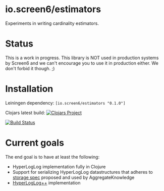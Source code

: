 io.screen6/estimators
=====================

Experiments in writing cardinality estimators.

# Status

This is a work in progress. This library is NOT used in production
systems by Screen6 and we can't encourage you to use it in production
either. We don't forbid it though. ;)

# Installation

Leiningen dependency: `[io.screen6/estimators "0.1.0"]`

Clojars latest build: [![Clojars Project](http://clojars.org/io.screen6/cardinality/latest-version.svg)](http://clojars.org/io.screen6/cardinality)

[![Build Status](https://travis-ci.org/screen6/cardinality.png?branch=master)](https://travis-ci.org/screen6/cardinality)

# Current goals

 The end goal is to have at least the following:

* HyperLogLog implementation fully in Clojure
* Support for serializing HyperLogLog datastructures that adheres to
  [storage spec](https://github.com/aggregateknowledge/hll-storage-spec/blob/master/STORAGE.md)
  proposed and used by AggregateKnowledge
* [HyperLogLog++](http://static.googleusercontent.com/external_content/untrusted_dlcp/research.google.com/en/us/pubs/archive/40671.pdf)
  implementation

